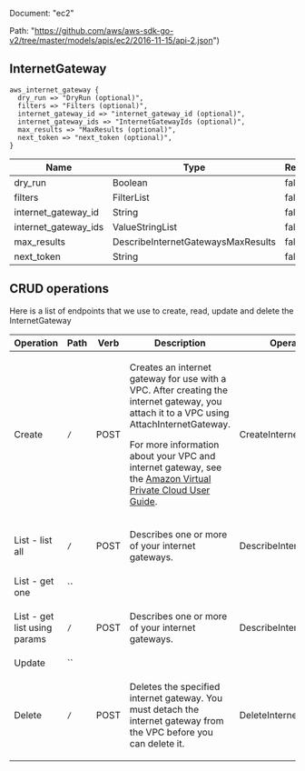 Document: "ec2"


Path: "https://github.com/aws/aws-sdk-go-v2/tree/master/models/apis/ec2/2016-11-15/api-2.json")

## InternetGateway



```puppet
aws_internet_gateway {
  dry_run => "DryRun (optional)",
  filters => "Filters (optional)",
  internet_gateway_id => "internet_gateway_id (optional)",
  internet_gateway_ids => "InternetGatewayIds (optional)",
  max_results => "MaxResults (optional)",
  next_token => "next_token (optional)",
}
```

| Name        | Type           | Required       |
| ------------- | ------------- | ------------- |
|dry_run | Boolean | false |
|filters | FilterList | false |
|internet_gateway_id | String | false |
|internet_gateway_ids | ValueStringList | false |
|max_results | DescribeInternetGatewaysMaxResults | false |
|next_token | String | false |



## CRUD operations

Here is a list of endpoints that we use to create, read, update and delete the InternetGateway

| Operation | Path | Verb | Description | OperationID |
| ------------- | ------------- | ------------- | ------------- | ------------- |
|Create|`/`|POST|<p>Creates an internet gateway for use with a VPC. After creating the internet gateway, you attach it to a VPC using <a>AttachInternetGateway</a>.</p> <p>For more information about your VPC and internet gateway, see the <a href="https://docs.aws.amazon.com/AmazonVPC/latest/UserGuide/">Amazon Virtual Private Cloud User Guide</a>.</p>|CreateInternetGateway|
|List - list all|`/`|POST|<p>Describes one or more of your internet gateways.</p>|DescribeInternetGateways|
|List - get one|``||||
|List - get list using params|`/`|POST|<p>Describes one or more of your internet gateways.</p>|DescribeInternetGateways|
|Update|``||||
|Delete|`/`|POST|<p>Deletes the specified internet gateway. You must detach the internet gateway from the VPC before you can delete it.</p>|DeleteInternetGateway|
